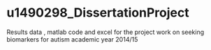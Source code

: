 # u1490298_DissertationProject
Results data , matlab code and excel for the project work on seeking biomarkers for autism academic year 2014/15

